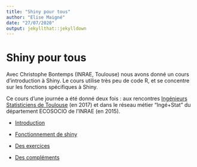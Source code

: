 ```yaml
---
title: "Shiny pour tous"
author: "Elise Maigné"
date: "27/07/2020"
output: jekyllthat::jekylldown
---
```


# Shiny pour tous

Avec Christophe Bontemps (INRAE, Toulouse) nous avons donné un cours
d’introduction à Shiny. Le cours utilise très peu de code R, et se
concentre sur les fonctions spécifiques à Shiny.

Ce cours d’une journée a été donné deux fois : aux rencontres
[Ingénieurs Statisticiens de
Toulouse](http://www.thibault.laurent.free.fr/ingestat.html) (en 2017)
et dans le réseau métier “Ingé+Stat” du département ECOSOCIO de l’INRAE
(en 2015).

  - <a href="pdf/shiny_0_CoursePresentation.pdf" target="_blank">Introduction</a>

  - <a href="pdf/shiny_1_Server-ui.pdf" target="_blank">Fonctionnement
    de shiny</a>

  - <a href="pdf/shiny_0_Exercices.pdf" target="_blank">Des
    exercices</a>

  - <a href="pdf/shiny_0_Extensions.pdf" target="_blank">Des
    compléments</a>
